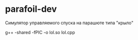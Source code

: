 # parafoil-dev
Симулятор управляемого спуска на парашюте типа "крыло"

g++ -shared -fPIC -o lol.so lol.cpp
